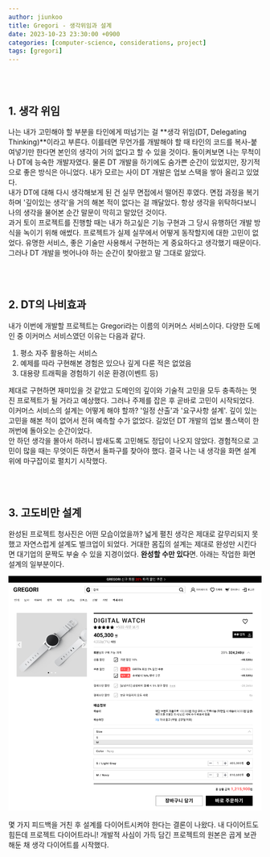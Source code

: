 ```yaml
---
author: jiunkoo
title: Gregori - 생각위임과 설계
date: 2023-10-23 23:30:00 +0900
categories: [computer-science, considerations, project]
tags: [gregori]
---
```


<br/>
<br/>

## 1. 생각 위임

나는 내가 고민해야 할 부분을 타인에게 떠넘기는 걸 **생각 위임(DT, Delegating Thinking)**이라고 부른다. 이를테면 무언가를 개발해야 할 때 타인의 코드를 복사-붙여넣기만 한다면 본인의 생각이 거의 없다고 할 수 있을 것이다. 돌이켜보면 나는 무척이나 DT에 능숙한 개발자였다. 물론 DT 개발을 하기에도 숨가쁜 순간이 있었지만, 장기적으로 좋은 방식은 아니었다. 내가 모르는 사이 DT 개발은 업보 스택을 쌓아 올리고 있었다.<br/>
내가 DT에 대해 다시 생각해보게 된 건 실무 면접에서 떨어진 후였다. 면접 과정을 복기하며 '깊이있는 생각'을 거의 해본 적이 없다는 걸 깨달았다. 항상 생각을 위탁하다보니 나의 생각을 물어본 순간 말문이 막히고 말았던 것이다.<br/>
과거 토이 프로젝트를 진행할 때는 내가 하고싶은 기능 구현과 그 당시 유행하던 개발 방식을 녹이기 위해 애썼다. 프로젝트가 실제 실무에서 어떻게 동작할지에 대한 고민이 없었다. 유명한 서비스, 좋은 기술만 사용해서 구현하는 게 중요하다고 생각했기 때문이다. 그러나 DT 개발을 벗어나야 하는 순간이 찾아왔고 말 그대로 앓았다.<br/>

<br/>
<br/>

## 2. DT의 나비효과

내가 이번에 개발할 프로젝트는 Gregori라는 이름의 이커머스 서비스이다. 다양한 도메인 중 이커머스 서비스였던 이유는 다음과 같다.<br/>

1. 평소 자주 활용하는 서비스
2. 예제를 따라 구현해본 경험은 있으나 깊게 다룬 적은 없었음
3. 대용량 트래픽을 경험하기 쉬운 환경(이벤트 등)

제대로 구현하면 재미있을 것 같았고 도메인의 깊이와 기술적 고민을 모두 충족하는 멋진 프로젝트가 될 거라고 예상했다. 그러나 주제를 잡은 후 곧바로 고민이 시작되었다. 이커머스 서비스의 설계는 어떻게 해야 할까? '일정 산출'과 '요구사항 설계'. 깊이 있는 고민을 해본 적이 없어서 전혀 예측할 수가 없었다. 길었던 DT 개발의 업보 풀스택이 한꺼번에 돌아오는 순간이었다.<br/>
안 하던 생각을 몰아서 하려니 밤새도록 고민해도 정답이 나오지 않았다. 경험적으로 고민이 많을 때는 무엇이든 하면서 돌파구를 찾아야 했다. 결국 나는 내 생각을 화면 설계 위에 마구잡이로 펼치기 시작했다.<br/>

<br/>
<br/>

## 3. 고도비만 설계

완성된 프로젝트 청사진은 어떤 모습이었을까? 넓게 펼친 생각은 제대로 갈무리되지 못했고 자연스럽게 설계도 벌크업이 되었다. 거대한 몸집의 설계는 제대로 완성만 시킨다면 대기업의 문짝도 부술 수 있을 지경이었다.
**완성할 수만 있다**면. 아래는 작업한 화면 설계의 일부분이다.<br/>

![png](/_assets/img/project/gregori/1-1.png)

몇 가지 피드백을 거친 후 설계를 다이어트시켜야 한다는 결론이 나왔다. 내 다이어트도 힘든데 프로젝트 다이어트라니! 개발적 사심이 가득 담긴 프로젝트의 원본은 곱게 보관해둔 채 생각 다이어트를 시작했다.<br/>
